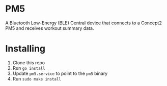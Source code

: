 # PM5

A Bluetooth Low-Energy (BLE) Central device that connects to a Concept2 PM5 and receives workout summary data.

# Installing

1. Clone this repo
1. Run `go install`
1. Update `pm5.service` to point to the `pm5` binary
1. Run `sudo make install`
